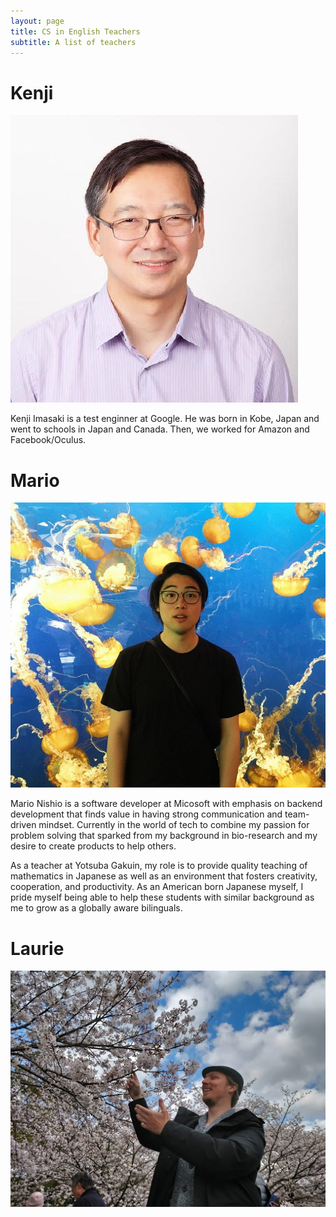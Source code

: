 ```yaml
---
layout: page
title: CS in English Teachers
subtitle: A list of teachers
---
```


# Kenji

![Kenji Imasaki](/img/Kenji.jpeg)

Kenji Imasaki is a test enginner at Google. He was born in Kobe, Japan
and went to schools in Japan and Canada. Then, we worked for Amazon
and Facebook/Oculus.

# Mario

![Mario Nishio](/img/Mario.jpg)

Mario Nishio is a software developer at Micosoft with emphasis on
backend development that finds value in having strong communication
and team-driven mindset. Currently in the world of tech to combine my
passion for problem solving that sparked from my background in
bio-research and my desire to create products to help others.

As a teacher at Yotsuba Gakuin, my role is to provide quality teaching
of mathematics in Japanese as well as an environment that fosters
creativity, cooperation, and productivity. As an American born
Japanese myself, I pride myself being able to help these students with
similar background as me to grow as a globally aware bilinguals.

# Laurie

![Laurie Griffiths](/img/Laurie.jpg)





